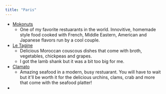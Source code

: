 ```yaml
---
title: "Paris"
---
```


- [Mokonuts](https://goo.gl/maps/TbrHCQ1zALjf5QYv7)
	- One of my favorite restuarants in the world. Innovitive, homemade style food cooked with French, Middle Eastern, American and Japanese flavors run by a cool couple.
- [Le Tagine](https://maps.app.goo.gl/j8jyNniFNVsrbNc39?g_st=ic)
	- Delicious Moroccan couscous dishes that come with broth, vegetables, chickpeas and grapes.
	- I got the lamb shank but it was a bit too big for me.
- [Clamato](https://goo.gl/maps/6y1WE88E3o89sS9n6)
	- Amazing seafood in a modern, busy restuarant. You will have to wait but it'll be worth it for the delicious urchins, clams, crab and more that come with the seafood platter!
- 